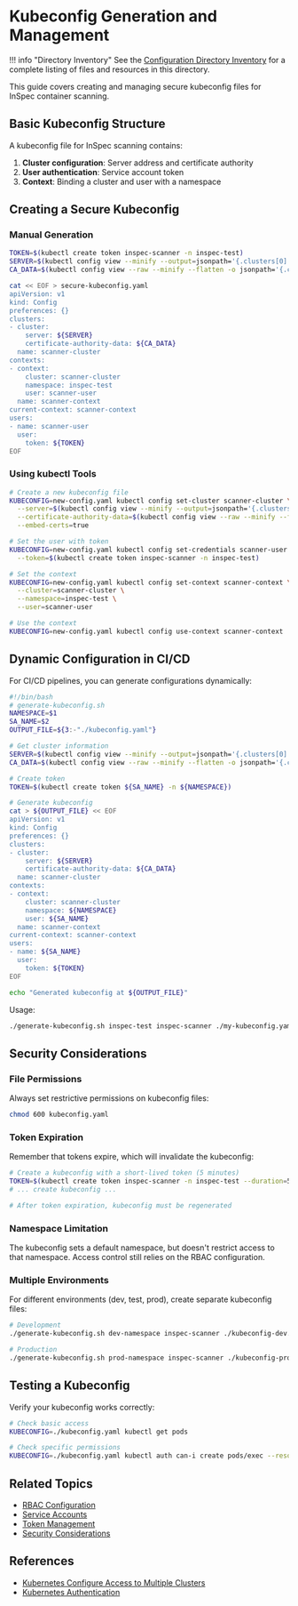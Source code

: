# Kubeconfig Generation and Management

!!! info "Directory Inventory"
    See the [Configuration Directory Inventory](inventory.md) for a complete listing of files and resources in this directory.

This guide covers creating and managing secure kubeconfig files for InSpec container scanning.

## Basic Kubeconfig Structure

A kubeconfig file for InSpec scanning contains:

1. **Cluster configuration**: Server address and certificate authority
2. **User authentication**: Service account token
3. **Context**: Binding a cluster and user with a namespace

## Creating a Secure Kubeconfig

### Manual Generation

```bash
TOKEN=$(kubectl create token inspec-scanner -n inspec-test)
SERVER=$(kubectl config view --minify --output=jsonpath='{.clusters[0].cluster.server}')
CA_DATA=$(kubectl config view --raw --minify --flatten -o jsonpath='{.clusters[].cluster.certificate-authority-data}')

cat << EOF > secure-kubeconfig.yaml
apiVersion: v1
kind: Config
preferences: {}
clusters:
- cluster:
    server: ${SERVER}
    certificate-authority-data: ${CA_DATA}
  name: scanner-cluster
contexts:
- context:
    cluster: scanner-cluster
    namespace: inspec-test
    user: scanner-user
  name: scanner-context
current-context: scanner-context
users:
- name: scanner-user
  user:
    token: ${TOKEN}
EOF
```

### Using kubectl Tools

```bash
# Create a new kubeconfig file
KUBECONFIG=new-config.yaml kubectl config set-cluster scanner-cluster \
  --server=$(kubectl config view --minify --output=jsonpath='{.clusters[0].cluster.server}') \
  --certificate-authority-data=$(kubectl config view --raw --minify --flatten -o jsonpath='{.clusters[].cluster.certificate-authority-data}') \
  --embed-certs=true

# Set the user with token
KUBECONFIG=new-config.yaml kubectl config set-credentials scanner-user \
  --token=$(kubectl create token inspec-scanner -n inspec-test)

# Set the context
KUBECONFIG=new-config.yaml kubectl config set-context scanner-context \
  --cluster=scanner-cluster \
  --namespace=inspec-test \
  --user=scanner-user

# Use the context
KUBECONFIG=new-config.yaml kubectl config use-context scanner-context
```

## Dynamic Configuration in CI/CD

For CI/CD pipelines, you can generate configurations dynamically:

```bash
#!/bin/bash
# generate-kubeconfig.sh
NAMESPACE=$1
SA_NAME=$2
OUTPUT_FILE=${3:-"./kubeconfig.yaml"}

# Get cluster information
SERVER=$(kubectl config view --minify --output=jsonpath='{.clusters[0].cluster.server}')
CA_DATA=$(kubectl config view --raw --minify --flatten -o jsonpath='{.clusters[].cluster.certificate-authority-data}')

# Create token
TOKEN=$(kubectl create token ${SA_NAME} -n ${NAMESPACE})

# Generate kubeconfig
cat > ${OUTPUT_FILE} << EOF
apiVersion: v1
kind: Config
preferences: {}
clusters:
- cluster:
    server: ${SERVER}
    certificate-authority-data: ${CA_DATA}
  name: scanner-cluster
contexts:
- context:
    cluster: scanner-cluster
    namespace: ${NAMESPACE}
    user: ${SA_NAME}
  name: scanner-context
current-context: scanner-context
users:
- name: ${SA_NAME}
  user:
    token: ${TOKEN}
EOF

echo "Generated kubeconfig at ${OUTPUT_FILE}"
```

Usage:
```bash
./generate-kubeconfig.sh inspec-test inspec-scanner ./my-kubeconfig.yaml
```

## Security Considerations

### File Permissions

Always set restrictive permissions on kubeconfig files:

```bash
chmod 600 kubeconfig.yaml
```

### Token Expiration

Remember that tokens expire, which will invalidate the kubeconfig:

```bash
# Create a kubeconfig with a short-lived token (5 minutes)
TOKEN=$(kubectl create token inspec-scanner -n inspec-test --duration=5m)
# ... create kubeconfig ...

# After token expiration, kubeconfig must be regenerated
```

### Namespace Limitation

The kubeconfig sets a default namespace, but doesn't restrict access to that namespace. Access control still relies on the RBAC configuration.

### Multiple Environments

For different environments (dev, test, prod), create separate kubeconfig files:

```bash
# Development
./generate-kubeconfig.sh dev-namespace inspec-scanner ./kubeconfig-dev.yaml

# Production
./generate-kubeconfig.sh prod-namespace inspec-scanner ./kubeconfig-prod.yaml
```

## Testing a Kubeconfig

Verify your kubeconfig works correctly:

```bash
# Check basic access
KUBECONFIG=./kubeconfig.yaml kubectl get pods

# Check specific permissions
KUBECONFIG=./kubeconfig.yaml kubectl auth can-i create pods/exec --resource-name=inspec-target
```

## Related Topics

- [RBAC Configuration](../rbac/index.md)
- [Service Accounts](../service-accounts/index.md)
- [Token Management](../tokens/index.md)
- [Security Considerations](../security/overview.md)

## References

- [Kubernetes Configure Access to Multiple Clusters](https://kubernetes.io/docs/tasks/access-application-cluster/configure-access-multiple-clusters/)
- [Kubernetes Authentication](https://kubernetes.io/docs/reference/access-authn-authz/authentication/)